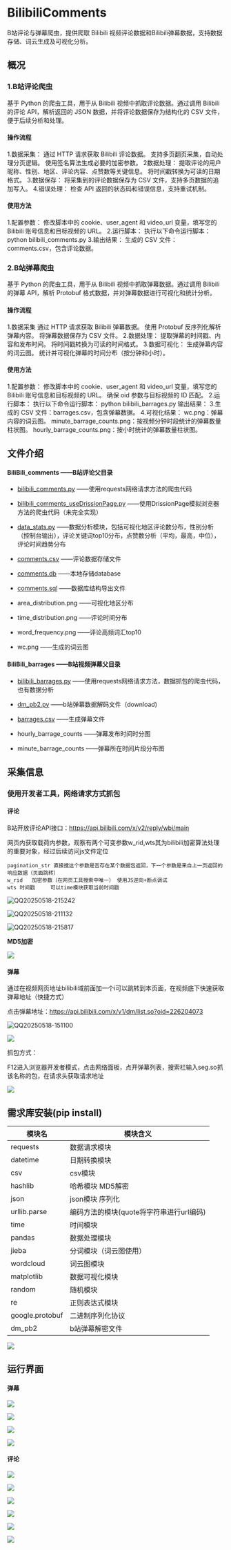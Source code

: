 # BilibiliComments

B站评论与弹幕爬虫，提供爬取 Bilibili 视频评论数据和Bilibili弹幕数据，支持数据存储、词云生成及可视化分析。



## 概况

### 1.B站评论爬虫

基于 Python 的爬虫工具，用于从 Bilibili 视频中抓取评论数据。通过调用 Bilibili 的评论 API，解析返回的 JSON 数据，并将评论数据保存为结构化的 CSV 文件，便于后续分析和处理。

#### 操作流程

1.数据采集： 
通过 HTTP 请求获取 Bilibili 评论数据。
支持多页翻页采集，自动处理分页逻辑。
使用签名算法生成必要的加密参数。
2数据处理： 
提取评论的用户昵称、性别、地区、评论内容、点赞数等关键信息。
将时间戳转换为可读的日期格式。
3.数据保存： 
将采集到的评论数据保存为 CSV 文件，支持多页数据的追加写入。
4.错误处理： 
检查 API 返回的状态码和错误信息，支持重试机制。

#### 使用方法

1.配置参数： 
修改脚本中的 cookie、user_agent 和 video_url 变量，填写您的 Bilibili 账号信息和目标视频的 URL。
2.运行脚本： 执行以下命令运行脚本： 
python bilibili_comments.py
3.输出结果： 
生成的 CSV 文件：comments.csv，包含评论数据。



### 2.B站弹幕爬虫

基于 Python 的爬虫工具，用于从 Bilibili 视频中抓取弹幕数据。通过调用 Bilibili 的弹幕 API，解析 Protobuf 格式数据，并对弹幕数据进行可视化和统计分析。

#### 操作流程

1.数据采集
通过 HTTP 请求获取 Bilibili 弹幕数据。
使用 Protobuf 反序列化解析弹幕内容。
将弹幕数据保存为 CSV 文件。
2.数据处理：
提取弹幕的时间戳、内容和发布时间。
将时间戳转换为可读的时间格式。
3.数据可视化：
生成弹幕内容的词云图。
统计并可视化弹幕的时间分布（按分钟和小时）。

#### 使用方法

1.配置参数：
修改脚本中的 cookie、user_agent 和 video_url 变量，填写您的 Bilibili 账号信息和目标视频的 URL。
确保 oid 参数与目标视频的 ID 匹配。
2.运行脚本： 执行以下命令运行脚本： 
python bilibili_barrages.py
输出结果： 
3.生成的 CSV 文件：barrages.csv，包含弹幕数据。
4.可视化结果：
wc.png：弹幕内容的词云图。
minute_barrage_counts.png：按视频分钟时段统计的弹幕数量柱状图。
hourly_barrage_counts.png：按小时统计的弹幕数量柱状图。





## 文件介绍

#### BiliBili_comments		——B站评论父目录

- [bilibili_comments.py](BiliBili_comments\bilibili_comments.py) 								——使用requests网络请求方法的爬虫代码

- [bilibili_comments_useDrissionPage.py](BiliBili_comments\bilibili_comments_useDrissionPage.py)   ——使用DrissionPage模拟浏览器方法的爬虫代码（未完全实现）

-  [data_stats.py](BiliBili_comments\data_stats.py)                                             ——数据分析模块，包括可视化地区评论数分布，性别分析（控制台输出），评论关键词top10分布，点赞数分析（平均，最高，中位），评论时间趋势分布

- [comments.csv](BiliBili_comments\comments.csv)                                             ——评论数据存储文件

- [comments.db](BiliBili_comments\comments.db)                                              ——本地存储database

- [comments.sql](BiliBili_comments\comments.sql)                                             ——数据库结构导出文件

- area_distribution.png                               ——可视化地区分布

- time_distribution.png                                ——评论时间分布

- word_frequency.png                                 ——评论高频词汇top10

- wc.png                                                          ——生成的词云图

  

#### BiliBili_barrages		   ——B站视频弹幕父目录

- [bilibili_barrages.py](Bilibili_barrages\bilibili_barrages.py)                                  ——使用requests网络请求方法，数据抓包的爬虫代码，也有数据分析

- [dm_pb2.py](Bilibili_barrages\dm_pb2.py)                                                ——b站弹幕数据解码文件（download)

- [barrages.csv](Bilibili_barrages\barrages.csv)                                                ——生成弹幕文件

- hourly_barrage_counts                              ——弹幕发布时间时分图

- minute_barrage_counts                            ——弹幕所在时间片段分布图

  





## 采集信息

### 使用开发者工具，网络请求方式抓包

#### 评论

B站开放评论API接口：https://api.bilibili.com/x/v2/reply/wbi/main

网页内获取载荷内参数，观察有两个可变参数w_rid,wts其为bilibili加密算法处理的重要对象，经过后续访问js文件定位

```
pagination_str 直接搜这个参数是否存在某个数据包返回，下一个参数是来自上一页返回的响应数据（页面跳转）
w_rid   加密参数（在网页工具搜索中唯一） 使用JS逆向+断点调试
wts 时间戳		可以time模块获取当前时间戳
```



![QQ20250518-215242](E:\PyCharm2023.3pro\MyProject\Normal\BilibiliComments\img\QQ20250518-215242.png)



![QQ20250518-211132](E:\PyCharm2023.3pro\MyProject\Normal\BilibiliComments\img\QQ20250518-211132.png)





![QQ20250518-215817](E:\PyCharm2023.3pro\MyProject\Normal\BilibiliComments\img\QQ20250518-215817.png)

**MD5加密**

![](E:\PyCharm2023.3pro\MyProject\Normal\BilibiliComments\img\QQ20250518-220019.png)



#### 弹幕

通过在视频网页地址bilibili域前面加一个i可以跳转到本页面，在视频底下快速获取弹幕地址（快捷方式）

点击弹幕地址：https://api.bilibili.com/x/v1/dm/list.so?oid=226204073

![QQ20250518-151100](E:\PyCharm2023.3pro\MyProject\Normal\BilibiliComments\img\QQ20250518-151100.png)

![](E:\PyCharm2023.3pro\MyProject\Normal\BilibiliComments\img\QQ20250518-151523.png)



抓包方式：

F12进入浏览器开发者模式，点击网络面板，点开弹幕列表，搜索栏输入seg.so抓该名称的包，在请求头获取请求地址

![](E:\PyCharm2023.3pro\MyProject\Normal\BilibiliComments\img\QQ20250518-161318.png)





## 需求库安装(pip install)



| 模块名          | 模块含义                                 |
| --------------- | ---------------------------------------- |
| requests        | 数据请求模块                             |
| datetime        | 日期转换模块                             |
| csv             | csv模块                                  |
| hashlib         | 哈希模块 MD5解密                         |
| json            | json模块   序列化                        |
| urllib.parse    | 编码方法的模块(quote将字符串进行url编码) |
| time            | 时间模块                                 |
| pandas          | 数据处理模块                             |
| jieba           | 分词模块（词云图使用）                   |
| wordcloud       | 词云图模块                               |
| matplotlib      | 数据可视化模块                           |
| random          | 随机模块                                 |
| re              | 正则表达式模块                           |
| google.protobuf | 二进制序列化协议                         |
| dm_pb2          | b站弹幕解密文件                          |



![](E:\PyCharm2023.3pro\MyProject\Normal\BilibiliComments\img\QQ20250518-175255.png)



## 运行界面

#### 弹幕

![](E:\PyCharm2023.3pro\MyProject\Normal\BilibiliComments\img\QQ20250519-211402.png)

![](E:\PyCharm2023.3pro\MyProject\Normal\BilibiliComments\img\QQ20250519-211418.png)

![](E:\PyCharm2023.3pro\MyProject\Normal\BilibiliComments\img\QQ20250520-092929.png)

![](E:\PyCharm2023.3pro\MyProject\Normal\BilibiliComments\img\QQ20250520-092934.png)



#### 评论

![](E:\PyCharm2023.3pro\MyProject\Normal\BilibiliComments\img\QQ20250519-211743.png)

![](E:\PyCharm2023.3pro\MyProject\Normal\BilibiliComments\img\QQ20250519-211451.png)

![](E:\PyCharm2023.3pro\MyProject\Normal\BilibiliComments\img\QQ20250519-211500.png)

![](E:\PyCharm2023.3pro\MyProject\Normal\BilibiliComments\img\QQ20250519-211505.png)

![](E:\PyCharm2023.3pro\MyProject\Normal\BilibiliComments\img\QQ20250519-211510.png)

![](E:\PyCharm2023.3pro\MyProject\Normal\BilibiliComments\img\QQ20250519-211515.png)